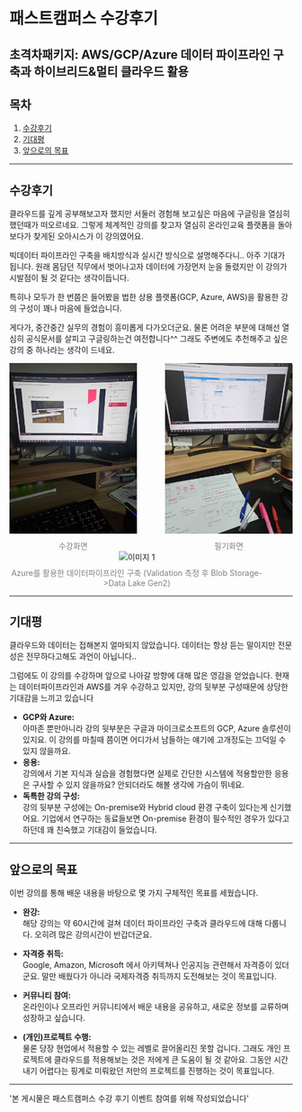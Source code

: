 # 패스트캠퍼스 수강후기
## 초격차패키지: AWS/GCP/Azure 데이터 파이프라인 구축과 하이브리드&멀티 클라우드 활용

## 목차
1. [수강후기](#수강후기)
2. [기대평](#기대평)
3. [앞으로의 목표](#앞으로의-목표)

---

## 수강후기
 클라우드를 깊게 공부해보고자 했지만 서둘러 경험해 보고싶은 마음에 구글링을 열심히했던때가 떠오르네요. 그렇게 체계적인 강의를 찾고자 열심히 온라인교육 플랫폼을 돌아보다가 찾게된 오아시스가 이 강의였어요.
 
빅데이터 파이프라인 구축을 배치방식과 실시간 방식으로 설명해주다니.. 아주 기대가 됩니다.
원래 몸담던 직무에서 벗어나고자 데이터에 가장먼저 눈을 돌렸지만 이 강의가 시발점이 될 것 같다는 생각이듭니다.

특히나 모두가 한 번쯤은 들어봤을 법한 상용 플랫폼(GCP, Azure, AWS)을 활용한 강의 구성이 꽤나 마음에 들었습니다.

게다가, 중간중간 실무의 경험이 흥미롭게 다가오더군요. 물론 어려운 부분에 대해선 열심히 공식문서를 살피고 구글링하는건 여전합니다^^ 그래도 주변에도 추천해주고 싶은 강의 중 하나라는 생각이 드네요.

<html>
    <div style="display: flex; justify-content: space-between; align-items: center;">
      <figure style="width: 45%; text-align: center; margin: 0;">
         <img src="img/수강이미지.jpg" alt="이미지 1" style="width: 100%; height: auto;">
         <figcaption style="margin-top: 8px; font-size: 14px; color: gray;">
            수강화면
         </figcaption>
      </figure>
      <figure style="width: 45%; text-align: center; margin: 0;">
         <img src="img/수강이미지2.jpg" alt="이미지 1" style="width: 100%; height: auto;">
         <figcaption style="margin-top: 8px; font-size: 14px; color: gray;">
            필기화면
         </figcaption>
      </figure>
    </div>
    <div style="display: flex; justify-content: space-between; align-items: center;">
      <figure style="width: 90%; text-align: center; margin: 0;">
         <img src="img/수강이미지3.jpg" alt="이미지 1" style="width: 100%; height: auto;">
         <figcaption style="margin-top: 8px; font-size: 14px; color: gray;">
            Azure를 활용한 데이터파이프라인 구축 (Validation 측정 후 Blob Storage->Data Lake Gen2)
         </figcaption>
      </figure>
    </div>
</html>

<!-- ![수강 이미지](img/수강이미지.jpg "하얀 강아지") -->

---

## 기대평
클라우드와 데이터는 접해본지 얼마되지 않았습니다. 데이터는 항상 듣는 말이지만 전문성은 전무하다고해도 과언이 아닙니다..

그럼에도 이 강의를 수강하며 앞으로 나아갈 방향에 대해 많은 영감을 얻었습니다. 현재는 데이터파이프라인과 AWS를 겨우 수강하고 있지만, 강의 뒷부분 구성때문에 상당한 기대감을 느끼고 있습니다

- **GCP와 Azure:**  
아마존 뿐만아니라 강의 뒷부분은 구글과 마이크로소프트의 GCP, Azure 솔루션이 있지요. 이 강의를 마칠때 쯤이면 어디가서 남들하는 얘기에 고개정도는 끄덕일 수 있지 않을까요.  
- **응용:**  
강의에서 기본 지식과 실습을 경험했다면 실제로 간단한 시스템에 적용할만한 응용은 구사할 수 있지 않을까요? 안되더라도 해볼 생각에 가슴이 뛰네요.
- **독특한 강의 구성:**  
강의 뒷부분 구성에는 On-premise와 Hybrid cloud 환경 구축이 있다는게 신기했어요. 기업에서 연구하는 동료들보면 On-premise 환경이 필수적인 경우가 있다고 하던데 꽤 친숙했고 기대감이 들었습니다.

---

## 앞으로의 목표
이번 강의를 통해 배운 내용을 바탕으로 몇 가지 구체적인 목표를 세웠습니다.

- **완강:**  
   해당 강의는 약 60시간에 걸쳐 데이터 파이프라인 구축과 클라우드에 대해 다룹니다. 오히려 많은 강의시간이 반갑더군요.
   
- **자격증 취득:**  
   Google, Amazon, Microsoft 에서 아키텍쳐나 인공지능 관련해서 자격증이 있더군요. 말만 배웠다가 아니라 국제자격증 취득까지 도전해보는 것이 목표입니다.  

- **커뮤니티 참여:**  
   온라인이나 오프라인 커뮤니티에서 배운 내용을 공유하고, 새로운 정보를 교류하며 성장하고 싶습니다.

- **(개인)프로젝트 수행:**  
   물론 당장 현업에서 적용할 수 있는 레벨로 끌어올리진 못할 겁니다. 그래도 개인 프로젝트에 클라우드를 적용해보는 것은 저에게 큰 도움이 될 것 같아요. 그동안 시간내기 어렵다는 핑계로 미뤄왔던 저만의 프로젝트를 진행하는 것이 목표입니다.

---
'본 게시물은 패스트캠퍼스 수강 후기 이벤트 참여를 위해 작성되었습니다'
